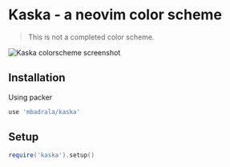 # Kaska - a neovim color scheme

> This is not a completed color scheme.

<img alt="Kaska colorscheme screenshot" src="https://github.com/user-attachments/assets/704e4cdb-56a4-48fa-9d7e-2e579c3a816d">

## Installation

Using packer

```lua
use 'mbadrala/kaska'
```

## Setup

```lua
require('kaska').setup()
```
